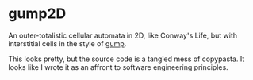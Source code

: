 # gump2D

An outer-totalistic cellular automata in 2D, like Conway's Life, but with interstitial cells in the style of [gump](https://github.com/kdbanman/gump).

This looks pretty, but the source code is a tangled mess of copypasta.
It looks like I wrote it as an affront to software engineering principles.

